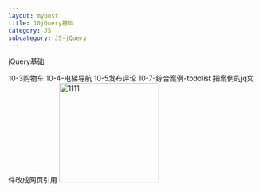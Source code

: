 ```yaml
---
layout: mypost
title: 10jQuery基础
category: JS
subcategory: JS-jQuery
---
```

jQuery基础

<!-- more -->
10-3购物车
10-4-电梯导航
10-5发布评论
10-7-综合案例-todolist
把案例的jq文件改成网页引用
<img class='loaded' width='200px' height='200px' alt='1111' src='1111.png'>